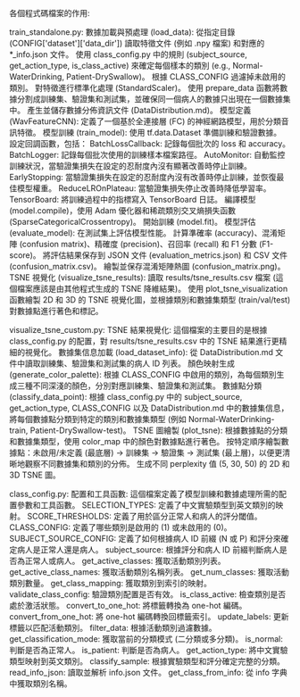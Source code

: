 各個程式碼檔案的作用:

train_standalone.py:
數據加載與預處理 (load_data):
從指定目錄 (CONFIG['dataset']['data_dir']) 讀取特徵文件 (例如 .npy 檔案) 和對應的 *_info.json 文件。
使用 class_config.py 中的規則 (subject_source, get_action_type, is_class_active) 來確定每個樣本的類別 (e.g., Normal-WaterDrinking, Patient-DrySwallow)。
根據 CLASS_CONFIG 過濾掉未啟用的類別。
對特徵進行標準化處理 (StandardScaler)。
使用 prepare_data 函數將數據分割成訓練集、驗證集和測試集，並確保同一個病人的數據只出現在一個數據集中。
產生並儲存數據分佈資訊文件 (DataDistribution.md)。
模型定義 (WavFeatureCNN): 定義了一個基於全連接層 (FC) 的神經網路模型，用於分類音訊特徵。
模型訓練 (train_model):
使用 tf.data.Dataset 準備訓練和驗證數據。
設定回調函數，包括：
BatchLossCallback: 記錄每個批次的 loss 和 accuracy。
BatchLogger: 記錄每個批次使用的訓練樣本檔案路徑。
AutoMonitor: 自動監控訓練狀況，當驗證集損失在設定的忍耐度內沒有顯著改善時停止訓練。
EarlyStopping: 當驗證集損失在設定的忍耐度內沒有改善時停止訓練，並恢復最佳模型權重。
ReduceLROnPlateau: 當驗證集損失停止改善時降低學習率。
TensorBoard: 將訓練過程中的指標寫入 TensorBoard 日誌。
編譯模型 (model.compile)，使用 Adam 優化器和稀疏類別交叉熵損失函數 (SparseCategoricalCrossentropy)。
開始訓練 (model.fit)。
模型評估 (evaluate_model):
在測試集上評估模型性能。
計算準確率 (accuracy)、混淆矩陣 (confusion matrix)、精確度 (precision)、召回率 (recall) 和 F1 分數 (F1-score)。
將評估結果保存到 JSON 文件 (evaluation_metrics.json) 和 CSV 文件 (confusion_matrix.csv)。
繪製並保存混淆矩陣熱圖 (confusion_matrix.png)。
TSNE 視覺化 (visualize_tsne_results):
讀取 results/tsne_results.csv 檔案 (這個檔案應該是由其他程式生成的 TSNE 降維結果)。
使用 plot_tsne_visualization 函數繪製 2D 和 3D 的 TSNE 視覺化圖，並根據類別和數據集類型 (train/val/test) 對數據點進行著色和標記。


visualize_tsne_custom.py:
TSNE 結果視覺化: 這個檔案的主要目的是根據 class_config.py 的配置，對 results/tsne_results.csv 中的 TSNE 結果進行更精細的視覺化。
數據集信息加載 (load_dataset_info): 從 DataDistribution.md 文件中讀取訓練集、驗證集和測試集的病人 ID 列表。
顏色映射生成 (generate_color_palette): 根據 CLASS_CONFIG 中啟用的類別，為每個類別生成三種不同深淺的顏色，分別對應訓練集、驗證集和測試集。
數據點分類 (classify_data_point): 根據 class_config.py 中的 subject_source, get_action_type, CLASS_CONFIG 以及 DataDistribution.md 中的數據集信息，將每個數據點分類到特定的類別和數據集類型 (例如 Normal-WaterDrinking-train, Patient-DrySwallow-test)。
TSNE 圖繪製 (plot_tsne):
根據數據點的分類和數據集類型，使用 color_map 中的顏色對數據點進行著色。
按特定順序繪製數據點：未啟用/未定義 (最底層) -> 訓練集 -> 驗證集 -> 測試集 (最上層)，以便更清晰地觀察不同數據集和類別的分佈。
生成不同 perplexity 值 (5, 30, 50) 的 2D 和 3D TSNE 圖。


class_config.py:
配置和工具函數: 這個檔案定義了模型訓練和數據處理所需的配置參數和工具函數。
SELECTION_TYPES: 定義了中文實驗類型到英文類別的映射。
SCORE_THRESHOLDS: 定義了用於區分正常人和病人的評分閾值。
CLASS_CONFIG: 定義了哪些類別是啟用的 (1) 或未啟用的 (0)。
SUBJECT_SOURCE_CONFIG: 定義了如何根據病人 ID 前綴 (N 或 P) 和評分來確定病人是正常人還是病人。
subject_source: 根據評分和病人 ID 前綴判斷病人是否為正常人或病人。
get_active_classes: 獲取活動類別列表。
get_active_class_names: 獲取活動類別名稱列表。
get_num_classes: 獲取活動類別數量。
get_class_mapping: 獲取類別到索引的映射。
validate_class_config: 驗證類別配置是否有效。
is_class_active: 檢查類別是否處於激活狀態。
convert_to_one_hot: 將標籤轉換為 one-hot 編碼。
convert_from_one_hot: 將 one-hot 編碼轉換回標籤索引。
update_labels: 更新標籤以匹配活動類別。
filter_data: 根據活動類別過濾數據。
get_classification_mode: 獲取當前的分類模式 (二分類或多分類)。
is_normal: 判斷是否為正常人。
is_patient: 判斷是否為病人。
get_action_type: 將中文實驗類型映射到英文類別。
classify_sample: 根據實驗類型和評分確定完整的分類。
read_info_json: 讀取並解析 info.json 文件。
get_class_from_info: 從 info 字典中獲取類別名稱。
